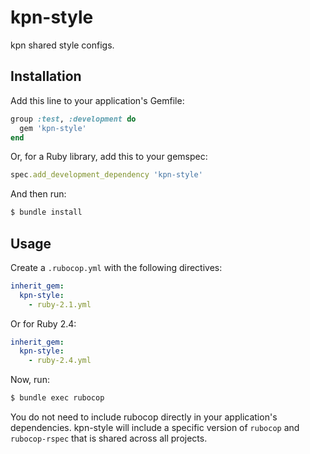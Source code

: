 # kpn-style

kpn shared style configs.

## Installation

Add this line to your application's Gemfile:

```ruby
group :test, :development do
  gem 'kpn-style'
end
```

Or, for a Ruby library, add this to your gemspec:

```ruby
spec.add_development_dependency 'kpn-style'
```

And then run:

```bash
$ bundle install
```

## Usage

Create a `.rubocop.yml` with the following directives:

```yaml
inherit_gem:
  kpn-style:
    - ruby-2.1.yml
```

Or for Ruby 2.4:

```yaml
inherit_gem:
  kpn-style:
    - ruby-2.4.yml
```

Now, run:

```bash
$ bundle exec rubocop
```

You do not need to include rubocop directly in your application's dependencies. kpn-style will include a specific version of `rubocop` and `rubocop-rspec` that is shared across all projects.
